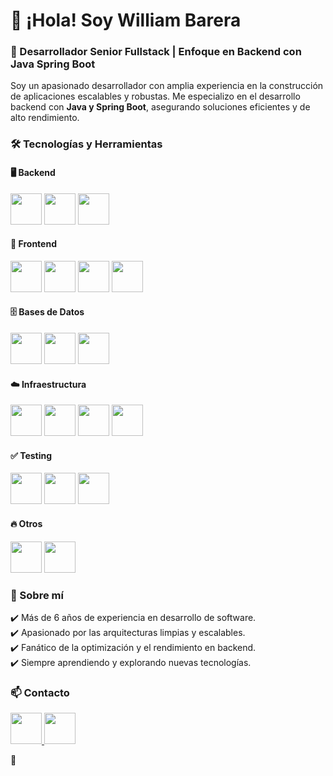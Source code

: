 # 👋 ¡Hola! Soy William Barera  

### 🚀 Desarrollador Senior Fullstack | Enfoque en Backend con Java Spring Boot  

Soy un apasionado desarrollador con amplia experiencia en la construcción de aplicaciones escalables y robustas. Me especializo en el desarrollo backend con **Java y Spring Boot**, asegurando soluciones eficientes y de alto rendimiento.  

### 🛠️ Tecnologías y Herramientas  

#### 🖥️ Backend  
<p>
  <img src="https://cdn.jsdelivr.net/gh/devicons/devicon/icons/java/java-original.svg" width="50"/>
  <img src="https://cdn.jsdelivr.net/gh/devicons/devicon/icons/spring/spring-original.svg" width="50"/>
  <img src="https://cdn.jsdelivr.net/gh/devicons/devicon/icons/hibernate/hibernate-original.svg" width="50"/>
</p>

#### 🎨 Frontend  
<p>
  <img src="https://cdn.jsdelivr.net/gh/devicons/devicon/icons/javascript/javascript-original.svg" width="50"/>
  <img src="https://cdn.jsdelivr.net/gh/devicons/devicon/icons/typescript/typescript-original.svg" width="50"/>
  <img src="https://cdn.jsdelivr.net/gh/devicons/devicon/icons/react/react-original.svg" width="50"/>
  <img src="https://cdn.jsdelivr.net/gh/devicons/devicon/icons/angularjs/angularjs-original.svg" width="50"/>
</p>

#### 🗄️ Bases de Datos  
<p>
  <img src="https://cdn.jsdelivr.net/gh/devicons/devicon/icons/postgresql/postgresql-original.svg" width="50"/>
  <img src="https://cdn.jsdelivr.net/gh/devicons/devicon/icons/mysql/mysql-original.svg" width="50"/>
  <img src="https://cdn.jsdelivr.net/gh/devicons/devicon/icons/oracle/oracle-original.svg" width="50"/>
</p>

#### ☁️ Infraestructura  
<p>
  <img src="https://cdn.jsdelivr.net/gh/devicons/devicon/icons/docker/docker-original.svg" width="50"/>
  <img src="https://cdn.jsdelivr.net/gh/devicons/devicon/icons/kubernetes/kubernetes-plain.svg" width="50"/>
  <img src="https://cdn.jsdelivr.net/gh/devicons/devicon/icons/azure/azure-original.svg" width="50"/>
  <img src="https://cdn.jsdelivr.net/gh/devicons/devicon/icons/gitlab/gitlab-original.svg" width="50"/>
</p>

#### ✅ Testing  
<p>
  <img src="https://cdn.jsdelivr.net/gh/devicons/devicon/icons/junit/junit-original.svg" width="50"/>
  <img src="https://jmeter.apache.org/images/jmeter_square.svg" width="50"/>
  <img src="https://www.svgrepo.com/show/354202/postman-icon.svg" width="50"/>
</p>

#### 🔥 Otros  
<p>
  <img src="https://cdn.jsdelivr.net/gh/devicons/devicon/icons/python/python-original.svg" width="50"/>
  <img src="https://upload.wikimedia.org/wikipedia/commons/e/ee/.NET_Core_Logo.svg" width="50"/> <!-- Nuevo logo de .NET Core -->
</p>

### 📌 Sobre mí  
✔️ Más de 6 años de experiencia en desarrollo de software.  
✔️ Apasionado por las arquitecturas limpias y escalables.  
✔️ Fanático de la optimización y el rendimiento en backend.  
✔️ Siempre aprendiendo y explorando nuevas tecnologías.  

### 📫 Contacto  
<p>
  <a href="https://www.linkedin.com/in/willibm">
    <img src="https://cdn.jsdelivr.net/gh/devicons/devicon/icons/linkedin/linkedin-original.svg" width="50"/>
  </a>
  <a href="mailto:williambareramuoz@gmail.com">
    <img src="https://cdn.jsdelivr.net/gh/devicons/devicon/icons/google/google-original.svg" width="50"/>
  </a>
</p>

🚀  
